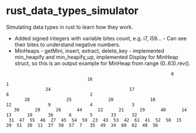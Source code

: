 # rust_data_types_simulator
Simulating data types in rust to learn how they work.
- Added signed integers with variable bites count, e.g. i7, i59... - Can see their bites to understand negative numbers.
- MinHeaps - getMini, insert, extract, delete_key - implemented min_heapify and min_heapify_up, implemented Display for MinHeap struct, so this is an output example for MinHeap from range (0..63).rev().
```
                                                               0                                                                
                               16                                                              1                                
               24                              17                              8                               2                
       28              25              20              18              12              9               4               3        
   30      29      26      44      22      21      19      40      14      13      10      36      6       5       33      32   
 31  47  55  46  27  45  54  59  23  43  53  42  61  41  52  58  15  39  51  38  11  37  50  57  7   35  49  34  60  62  48  56 
 ```
 
